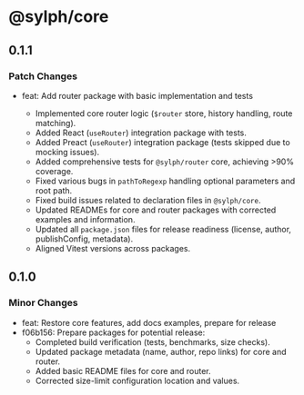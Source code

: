 # @sylph/core

## 0.1.1

### Patch Changes

- feat: Add router package with basic implementation and tests

  - Implemented core router logic (`$router` store, history handling, route matching).
  - Added React (`useRouter`) integration package with tests.
  - Added Preact (`useRouter`) integration package (tests skipped due to mocking issues).
  - Added comprehensive tests for `@sylph/router` core, achieving >90% coverage.
  - Fixed various bugs in `pathToRegexp` handling optional parameters and root path.
  - Fixed build issues related to declaration files in `@sylph/core`.
  - Updated READMEs for core and router packages with corrected examples and information.
  - Updated all `package.json` files for release readiness (license, author, publishConfig, metadata).
  - Aligned Vitest versions across packages.

## 0.1.0

### Minor Changes

- feat: Restore core features, add docs examples, prepare for release
- f06b156: Prepare packages for potential release:
  - Completed build verification (tests, benchmarks, size checks).
  - Updated package metadata (name, author, repo links) for core and router.
  - Added basic README files for core and router.
  - Corrected size-limit configuration location and values.
